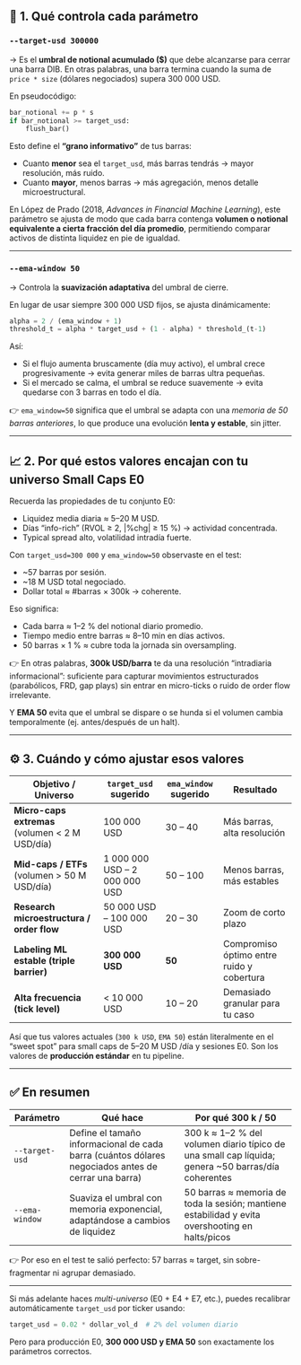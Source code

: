 

## 🧩 1. Qué controla cada parámetro

### `--target-usd 300000`

→ Es el **umbral de notional acumulado ($)** que debe alcanzarse para cerrar una barra DIB.
En otras palabras, una barra termina cuando la suma de `price * size` (dólares negociados) supera 300 000 USD.

En pseudocódigo:

```python
bar_notional += p * s
if bar_notional >= target_usd:
    flush_bar()
```

Esto define el **“grano informativo”** de tus barras:

* Cuanto **menor** sea el `target_usd`, más barras tendrás → mayor resolución, más ruido.
* Cuanto **mayor**, menos barras → más agregación, menos detalle microestructural.

En López de Prado (2018, *Advances in Financial Machine Learning*), este parámetro se ajusta de modo que cada barra contenga **volumen o notional equivalente a cierta fracción del día promedio**, permitiendo comparar activos de distinta liquidez en pie de igualdad.

---

### `--ema-window 50`

→ Controla la **suavización adaptativa** del umbral de cierre.

En lugar de usar siempre 300 000 USD fijos, se ajusta dinámicamente:

```python
alpha = 2 / (ema_window + 1)
threshold_t = alpha * target_usd + (1 - alpha) * threshold_(t-1)
```

Así:

* Si el flujo aumenta bruscamente (día muy activo), el umbral crece progresivamente → evita generar miles de barras ultra pequeñas.
* Si el mercado se calma, el umbral se reduce suavemente → evita quedarse con 3 barras en todo el día.

👉 `ema_window=50` significa que el umbral se adapta con una *memoria de 50 barras anteriores*, lo que produce una evolución **lenta y estable**, sin jitter.

---

## 📈 2. Por qué estos valores encajan con tu universo Small Caps E0

Recuerda las propiedades de tu conjunto E0:

* Liquidez media diaria ≈ 5–20 M USD.
* Días “info-rich” (RVOL ≥ 2, |%chg| ≥ 15 %) → actividad concentrada.
* Typical spread alto, volatilidad intradía fuerte.

Con `target_usd=300 000` y `ema_window=50` observaste en el test:

* ~57 barras por sesión.
* ~18 M USD total negociado.
* Dollar total ≈ #barras × 300k → coherente.

Eso significa:

* Cada barra ≈ 1–2 % del notional diario promedio.
* Tiempo medio entre barras ≈ 8–10 min en días activos.
* 50 barras × 1 % ≈ cubre toda la jornada sin oversampling.

👉 En otras palabras, **300k USD/barra** te da una resolución “intradiaria informacional”:
suficiente para capturar movimientos estructurados (parabólicos, FRD, gap plays)
sin entrar en micro-ticks o ruido de order flow irrelevante.

Y **EMA 50** evita que el umbral se dispare o se hunda si el volumen cambia temporalmente (ej. antes/después de un halt).

---

## ⚙️ 3. Cuándo y cómo ajustar esos valores

| Objetivo / Universo                             | `target_usd` sugerido         | `ema_window` sugerido | Resultado                                 |
| ----------------------------------------------- | ----------------------------- | --------------------- | ----------------------------------------- |
| **Micro-caps extremas** (volumen < 2 M USD/día) | 100 000 USD                   | 30 – 40               | Más barras, alta resolución               |
| **Mid-caps / ETFs** (volumen > 50 M USD/día)    | 1 000 000 USD – 2 000 000 USD | 50 – 100              | Menos barras, más estables                |
| **Research microestructura / order flow**       | 50 000 USD – 100 000 USD      | 20 – 30               | Zoom de corto plazo                       |
| **Labeling ML estable (triple barrier)**        | **300 000 USD**               | **50**                | Compromiso óptimo entre ruido y cobertura |
| **Alta frecuencia (tick level)**                | < 10 000 USD                  | 10 – 20               | Demasiado granular para tu caso           |

Así que tus valores actuales (`300 k USD`, `EMA 50`) están literalmente en el “sweet spot” para small caps de 5–20 M USD /día y sesiones E0.
Son los valores de **producción estándar** en tu pipeline.

---

## ✅ En resumen

| Parámetro      | Qué hace                                                                                            | Por qué 300 k / 50                                                                                 |
| -------------- | --------------------------------------------------------------------------------------------------- | -------------------------------------------------------------------------------------------------- |
| `--target-usd` | Define el tamaño informacional de cada barra (cuántos dólares negociados antes de cerrar una barra) | 300 k ≈ 1–2 % del volumen diario típico de una small cap líquida; genera ~50 barras/día coherentes |
| `--ema-window` | Suaviza el umbral con memoria exponencial, adaptándose a cambios de liquidez                        | 50 barras ≈ memoria de toda la sesión; mantiene estabilidad y evita overshooting en halts/picos    |

👉 Por eso en el test te salió perfecto: 57 barras ≈ target, sin sobre-fragmentar ni agrupar demasiado.

---

Si más adelante haces *multi-universo* (E0 + E4 + E7, etc.), puedes recalibrar automáticamente `target_usd` por ticker usando:

```python
target_usd = 0.02 * dollar_vol_d  # 2% del volumen diario
```

Pero para producción E0, **300 000 USD y EMA 50** son exactamente los parámetros correctos.

